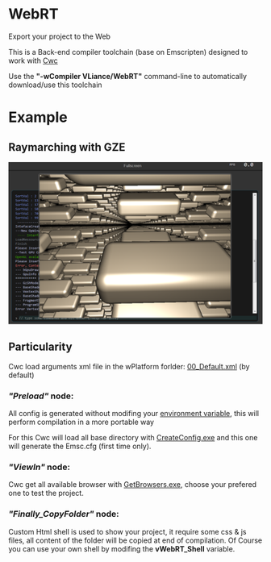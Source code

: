 # WebRT
Export your project to the Web

This is a Back-end compiler toolchain (base on Emscripten) designed to work with [Cwc](https://github.com/VLiance/Cwc)

Use the  **"-wCompiler VLiance/WebRT"** command-line to automatically download/use this toolchain

# Example

## Raymarching with GZE

[![Screen Shot](demo/Raymarching/Raymarching.png)](https://vliancetool.github.io/WebRT/demo/Raymarching/App.html)

## Particularity

Cwc load arguments xml file in the wPlatform forlder: [00_Default.xml](https://github.com/VLianceTool/WebRT/blob/master/wPlatform/00_Default.xml) (by default)

### *"Preload"* node:
All config is generated without modifing your [environment variable](https://www.computerhope.com/issues/ch000549.htm), this will perform compilation in a more portable way

For this Cwc will load all base directory with [CreateConfig.exe](https://github.com/VLianceTool/WebRT/blob/master/wPlatform/CreateConfig.exe) and this one will generate the Emsc.cfg (first time only).

### *"ViewIn"* node:
Cwc get all available browser with [GetBrowsers.exe](https://github.com/VLianceTool/WebRT/blob/master/wPlatform/GetBrowsers.exe), choose your prefered one to test the project.

### *"Finally_CopyFolder"* node:
Custom Html shell is used to show your project, it require some css & js files, all content of the folder will be copied at end of compilation. Of Course you can use your own shell by modifing the **vWebRT_Shell** variable.

